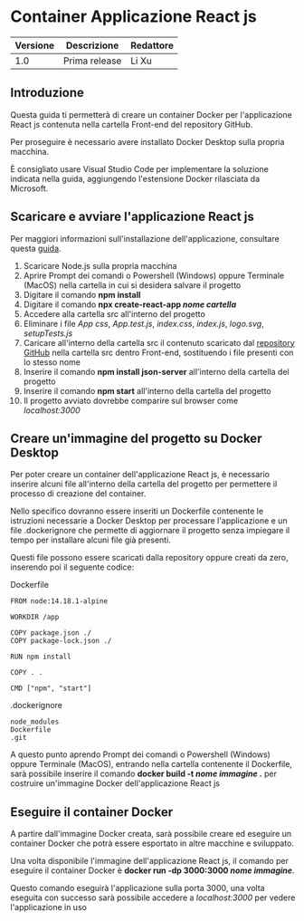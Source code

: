 
# Container Applicazione React js
 | Versione | Descrizione   | Redattore |
 | -------- | ------------- | --------- |
 | 1.0      | Prima release | Li Xu     |
 ## Introduzione
 Questa guida ti permetterà di creare un container Docker per l'applicazione React js contenuta nella cartella Front-end del repository GitHub.
 
 Per proseguire è necessario avere installato Docker Desktop sulla propria macchina.
 
 È consigliato usare Visual Studio Code per implementare la soluzione indicata nella guida, aggiungendo l'estensione Docker rilasciata da Microsoft.
 
 ## Scaricare e avviare l'applicazione React js
 Per maggiori informazioni sull'installazione dell'applicazione, consultare questa [guida](https://github.com/prometeia-public/training-2022/blob/main/Front-end/READ.md/).
 
 1. Scaricare Node.js sulla propria macchina
 2. Aprire Prompt dei comandi o Powershell (Windows) oppure Terminale (MacOS) nella cartella in cui si desidera salvare il progetto
 3. Digitare il comando **npm install**
 4. Digitare il comando **npx create-react-app *nome cartella***
 5. Accedere alla cartella src all'interno del progetto
 6. Eliminare i file *App css*, *App.test.js*, *index.css*, *index.js*, *logo.svg*, *setupTests.js*
 7. Caricare all'interno della cartella src il contenuto scaricato dal [repository GitHub](https://github.com/prometeia-public/training-2022.git) nella cartella src dentro Front-end, sostituendo i file presenti con lo stesso nome
 8. Inserire il comando **npm install json-server** all'interno della cartella del progetto
 9. Inserire il comando **npm start** all'interno della cartella del progetto
 10. Il progetto avviato dovrebbe comparire sul browser come *localhost:3000*

 ## Creare un'immagine del progetto su Docker Desktop
 Per poter creare un container dell'applicazione React js, è necessario inserire alcuni file all'interno della cartella del progetto per permettere il processo di creazione del container.
 
 Nello specifico dovranno essere inseriti un Dockerfile contenente le istruzioni necessarie a Docker Desktop per processare l'applicazione e un file .dockerignore che permette di aggiornare il progetto senza impiegare il tempo per installare alcuni file già presenti.
 
 Questi file possono essere scaricati dalla repository oppure creati da zero, inserendo poi il seguente codice:
 
 Dockerfile

 ```
 FROM node:14.18.1-alpine

 WORKDIR /app

 COPY package.json ./
 COPY package-lock.json ./

 RUN npm install

 COPY . .

 CMD ["npm", "start"]
 ```

 .dockerignore
 ```
 node_modules
 Dockerfile
 .git
 ```

 A questo punto aprendo Prompt dei comandi o Powershell (Windows) oppure Terminale (MacOS), entrando nella cartella contenente il Dockerfile, sarà possibile inserire il      comando **docker build -t *nome immagine* .** per costruire un'immagine Docker dell'applicazione React js

 ## Eseguire il container Docker

 A partire dall'immagine Docker creata, sarà possibile creare ed eseguire un container Docker che potrà essere esportato in altre macchine e sviluppato.

 Una volta disponibile l'immagine dell'applicazione React js, il comando per eseguire il container Docker è **docker run -dp 3000:3000 *nome immagine***.

 Questo comando eseguirà l'applicazione sulla porta 3000, una volta eseguita con successo sarà possibile accedere a *localhost:3000* per vedere l'applicazione in uso
